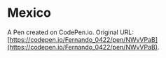 # Mexico

A Pen created on CodePen.io. Original URL: [https://codepen.io/Fernando_0422/pen/NWvVPaB](https://codepen.io/Fernando_0422/pen/NWvVPaB).


